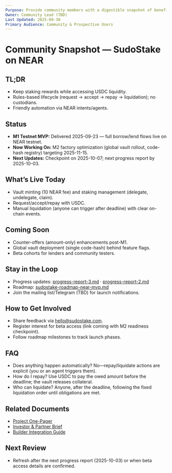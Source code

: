 ```yaml
---
Purpose: Provide community members with a digestible snapshot of benefits, status, and how to stay involved.
Owner: Community Lead (TBD)
Last Updated: 2025-09-30
Primary Audience: Community & Prospective Users
---
```


# Community Snapshot — SudoStake on NEAR

## TL;DR
- Keep staking rewards while accessing USDC liquidity.
- Rules-based lifecycle (request → accept → repay → liquidation); no custodians.
- Friendly automation via NEAR intents/agents.

## Status
- **M1 Testnet MVP:** Delivered 2025-09-23 — full borrow/lend flows live on NEAR testnet.
- **Now Working On:** M2 factory optimization (global vault rollout, code-hash registry) targeting 2025-11-15.
- **Next Updates:** Checkpoint on 2025-10-07; next progress report by 2025-10-03.

## What’s Live Today
- Vault minting (10 NEAR fee) and staking management (delegate, undelegate, claim).
- Request/accept/repay with USDC.
- Manual liquidation (anyone can trigger after deadline) with clear on-chain events.

## Coming Soon
- Counter-offers (amount-only) enhancements post-M1.
- Global vault deployment (single code-hash) behind feature flags.
- Beta cohorts for lenders and community testers.

## Stay in the Loop
- Progress updates: [progress-report-3.md](../execution/progress-report-3.md) · [progress-report-2.md](../execution/progress-report-2.md)
- Roadmap: [sudostake-roadmap-near-mvp.md](../execution/sudostake-roadmap-near-mvp.md)
- Join the mailing list/Telegram (TBD) for launch notifications.

## How to Get Involved
- Share feedback via hello@sudostake.com.
- Register interest for beta access (link coming with M2 readiness checkpoint).
- Follow roadmap milestones to track launch phases.

## FAQ
- Does anything happen automatically? No—repay/liquidate actions are explicit (you or an agent triggers them).
- How do I repay? Use USDC to pay the owed amount before the deadline; the vault releases collateral.
- Who can liquidate? Anyone, after the deadline, following the fixed liquidation order until obligations are met.

## Related Documents
- [Project One-Pager](./project-one-pager-sudostake-near.md)
- [Investor & Partner Brief](./investor-partner-brief.md)
- [Builder Integration Guide](./builder-integration-guide.md)

## Next Review
- Refresh after the next progress report (2025-10-03) or when beta access details are confirmed.
